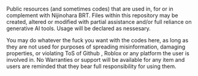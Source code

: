 Public resources (and sometimes codes) that are used in, for or in complement with Nijinohara BRT.
Files within this repository may be created, altered or modified with partial assistance and/or full reliance on generative AI tools. Usage will be declared as nessesary.

You may do whatever the fuck you want with the codes here, as long as they are not used for purposes of spreading misinformation, 
damaging properties, or violating ToS of Github , Roblox or any platform the user is involved in. 
No Warranties or support will be available for any item and users are reminded that they bear full responsibility for using them.

